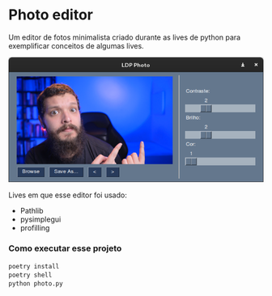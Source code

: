 # Photo editor

Um editor de fotos minimalista criado durante as lives de python para exemplificar conceitos de algumas lives.

![screenshot.png](./screenshot.png)

Lives em que esse editor foi usado:

- Pathlib
- pysimplegui
- profilling

### Como executar esse projeto

```py
poetry install
poetry shell
python photo.py
```
